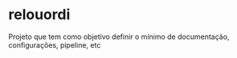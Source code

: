 # relouordi
Projeto que tem como objetivo definir o mínimo de documentação, configurações, pipeline, etc
